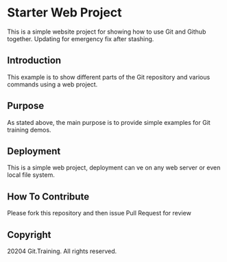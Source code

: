 # Starter Web Project


This is a simple website project for showing how to use Git and Github together.  Updating for emergency fix after stashing.

## Introduction

This example is to show different parts of the Git repository and various commands using a web project.

## Purpose

As stated above, the main purpose is to provide simple examples for Git training demos.

## Deployment 
This is a simple web project, deployment can ve on any web server or even local file system.

## How To Contribute

Please fork this repository and then issue Pull Request for review
## Copyright

20204 Git.Training.  All rights reserved.

